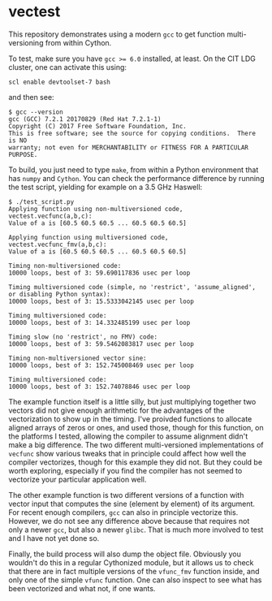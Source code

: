 # vectest
This repository demonstrates using a modern `gcc` to get function multi-versioning from within Cython.

To test, make sure you have `gcc >= 6.0` installed, at least. On the CIT LDG cluster, one can activate this using:
```
scl enable devtoolset-7 bash
```
and then see:
```
$ gcc --version
gcc (GCC) 7.2.1 20170829 (Red Hat 7.2.1-1)
Copyright (C) 2017 Free Software Foundation, Inc.
This is free software; see the source for copying conditions.  There is NO
warranty; not even for MERCHANTABILITY or FITNESS FOR A PARTICULAR PURPOSE.

```
To build, you just need to type `make`, from within a Python environment that has `numpy` and `Cython`.
You can check the performance difference by running the test script, yielding for example on a 3.5 GHz Haswell:
```
$ ./test_script.py 
Applying function using non-multiversioned code, vectest.vecfunc(a,b,c):
Value of a is [60.5 60.5 60.5 ... 60.5 60.5 60.5]

Applying function using multiversioned code, vectest.vecfunc_fmv(a,b,c):
Value of a is [60.5 60.5 60.5 ... 60.5 60.5 60.5]

Timing non-multiversioned code:
10000 loops, best of 3: 59.690117836 usec per loop

Timing multiversioned code (simple, no 'restrict', 'assume_aligned', or disabling Python syntax):
10000 loops, best of 3: 15.5333042145 usec per loop

Timing multiversioned code:
10000 loops, best of 3: 14.332485199 usec per loop

Timing slow (no 'restrict', no FMV) code:
10000 loops, best of 3: 59.5462083817 usec per loop

Timing non-multiversioned vector sine:
10000 loops, best of 3: 152.745008469 usec per loop

Timing multiversioned code:
10000 loops, best of 3: 152.74078846 usec per loop
```
The example function itself is a little silly, but just multiplying together two vectors did not give enough arithmetic 
for the advantages of the vectorization to show up in the timing. I've proivded functions to allocate aligned arrays
of zeros or ones, and used those, though for this function, on the platforms I tested, allowing the compiler to assume alignment
didn't make a big difference. The two different multi-versioned implementations of `vecfunc` show various tweaks that in principle
could affect how well the compiler vectorizes, though for this example they did not. But they could be worth exploring,
especially if you find the compiler has not seemed to vectorize your particular application well.

The other example function is two different versions of a function with vector input that computes the sine (element by
element) of its argument. For recent enough compilers, `gcc` can also in principle vectorize this. However, we do not see
any difference above because that requires not only a newer `gcc`, but also a newer `glibc`. That is much more involved to test
and I have not yet done so.

Finally, the build process will also dump the object file. Obviously you wouldn't do this in a regular Cythonized module,
but it allows us to check that there are in fact multiple versions of the `vfunc_fmv` function inside, and only one of the
simple `vfunc` function. One can also inspect to see what has been vectorized and what not, if one wants.
